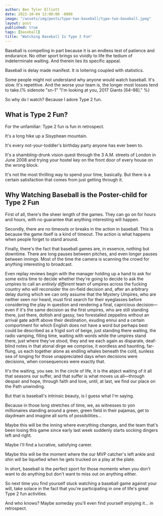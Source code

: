 ```yaml
---
author: Ben Tyler Elliott
date: 2022-10-04 12:00:00 -0800
image: "/assets/img/posts/type-two-baseball/type-two-baseball.jpeg"
layout: post
published: true
tags: [baseball]
title: "Watching Baseball Is Type 2 Fun"
---
```


Baseball is compelling in part because it is an endless test of patience and endurance. No other sport brings so vividly to life the tedium of indeterminate waiting. And therein lies its specific appeal.

<!--more-->

Baseball is delay made manifest. It is loitering coupled with statistics.

Some people might not understand why anyone would watch baseball. It's slow. It's repetitive. And the worse your team is, the longer most losses tend to take.{% sidenote "sn-1" "I'm looking at you, 2017 Giants [64–98]." %}

So why do I watch? Because I adore Type 2 fun.

## What is Type 2 Fun?

For the unfamiliar: Type 2 fun is fun in retrospect.

It's a long hike up a Sisyphean mountain.

It's every not-your-toddler's birthday party anyone has ever been to.

It's a shambling-drunk vision quest through the 3 A.M. streets of London in June 2008 and trying your hostel key on the front door of every house on the wrong block.

It's not the most thrilling way to spend your time, basically. But there is a certain satisfaction that comes from just getting through it.

## Why Watching Baseball is the Poster-child for Type 2 Fun

First of all, there's the sheer length of the games. They can go on for hours and hours, with no guarantee that anything interesting will happen.

Secondly, there are no timeouts or breaks in the action in baseball. This is because the game itself is a kind of timeout. The action is what happens when people forget to stand around.

Finally, there's the fact that baseball games are, in essence, nothing but downtime. There are long pauses between pitches, and even longer pauses between innings. Most of the time the camera is scanning the crowd for anything interesting to broadcast.

Even replay reviews begin with the manager holding up a hand to ask for some extra time to decide whether they're going to decide to ask the umpires to call an *entirely different* team of umpires across the fucking country who will reconsider the on-field decision and, after an arbitrary delay during which we can only assume that the Mystery Umpires, who are neither seen nor heard, must first search for their eyeglasses before considering the play in question and rendering a final, capricious decision—even if it's the same decision as the first umpires, who are still standing there, just there, doltish and gassy, two forestalled zeppelins without an arrival gate adrift above their destination, exuding ennui and a certain comportment for which English does not have a word but perhaps best could be described as a frigid sort of beige, just standing there waiting, the radio vamping, filling time, waiting with words while the umpires stand there, just where they've stood, they and we each again as disparate, deaf-blind notes in that atonal dirge we comprise, it wordless and haunting, far-flung, us each together alone as endling whales beneath the cold, sunless sea of longing for those unappreciated days when decisions were decisions, when consequences were exactly that.

It's the waiting, you see. In the circle of life, it is the abject waiting of it all that seasons our suffer, and that suffer is what moves us all—through despair and hope, through faith and love, until, at last, we find our place on the Path unwinding.

But that is baseball's intrinsic beauty, is I guess what I'm saying.

Because in those long stretches of time, we, as witnesses to yon millionaires standing around a green, green field in their pajamas, get to daydream and imagine all sorts of possibilities...

Maybe this will be the inning where everything changes, and the team that's been losing this game since early last week suddenly starts socking dingers left and right.

Maybe I'll find a lucrative, satisfying career.

Maybe this will be the moment where the our MVP catcher's left ankle and shin will be liquefied when he gets trucked on a play at the plate.

In short, baseball is the perfect sport for those moments when you don't want to do anything but don't want to miss out on anything either.

So next time you find yourself stuck watching a baseball game against your will, take solace in the fact that you're participating in one of life's great Type 2 fun activities.

And who knows? Maybe someday you'll even find yourself enjoying it... in retrospect.

